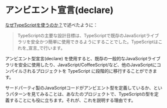 # アンビエント宣言\(declare\)

[なぜTypeScriptを使うのか？](../../getting-started/why-typescript.md)で述べたように：

> TypeScriptの主要な設計目標は、TypeScriptで既存のJavaScriptライブラリを安全かつ簡単に使用できるようにすることでした。TypeScriptはこれを_宣言_で行います。

アンビエント型宣言\(declare\) を使用すると、既存の一般的なJavaScriptライブラリを安全に使用したり、JavaScript/CoffeeScript/など、他のJavaScriptにコンパイルされるプロジェクトを TypeScript に段階的に移行することができます。

サードパーティ製のJavaScriptコードがアンビエント型を定義しているか、というパターンを見てみることは、あなたのプロジェクトで、TypeScriptの型を定義することにも役に立ちます。それが、これを説明する理由です。

